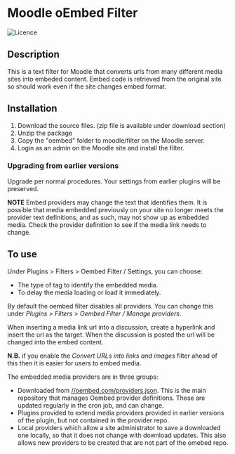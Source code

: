 # Moodle oEmbed Filter #
![Licence](https://img.shields.io/github/license/PoetOS/moodle-filter_oembed)


## Description
This is a text filter for Moodle that converts urls from many different media sites into embeded content.
Embed code is retrieved from the original site so should work even if the site changes embed format.

## Installation
1. Download the source files. (zip file is available under download section)
2. Unzip the package
3. Copy the "oembed" folder to moodle/filter on the Moodle server.
4. Login as an admin on the Moodle site and install the filter.

### Upgrading from earlier versions
Upgrade per normal procedures. Your settings from earlier plugins will be preserved.

**NOTE** Embed providers may change the text that identifies them.
It is possible that media embedded previously on your site no
longer meets the provider text definitions, and as such, may not show up as embedded media.
Check the provider definition to see if the media link needs to change.

## To use
Under Plugins > Filters > Oembed Filter / Settings, you can choose:

  - The type of tag to identify the embedded media.
  - To delay the media loading or load it immediately.

By default the oembed filter disables all providers.
You can change this under *Plugins > Filters > Oembed Filter / Manage providers*.

When inserting a media link url into a discussion, create a hyperlink and insert the url as the target.
When the discussion is posted the url will be changed into the embed content.

**N.B.** if you enable the *Convert URLs into links and images* filter ahead of this then it is easier for users to embed media.

The embedded media providers are in three groups:

  - Downloaded from [//oembed.com/providers.json](https://oembed.com/providers.json). This is the main repository that manages Oembed provider definitions.
    These are updated regularly in the cron job, and can change.
  - Plugins provided to extend media providers provided in earlier versions of the plugin, but not contained in the provider repo.
  - Local providers which allow a site administrator to save a downloaded one locally, so that it does not change with download updates.
    This also allows new providers to be created that are not part of the omebed repo.
